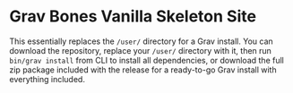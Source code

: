 # Grav Bones Vanilla Skeleton Site

This essentially replaces the `/user/` directory for a Grav install. You can download the repository, replace your `/user/` directory with it, then run `bin/grav install` from CLI to install all dependencies, or download the full zip package included with the release for a ready-to-go Grav install with everything included.


